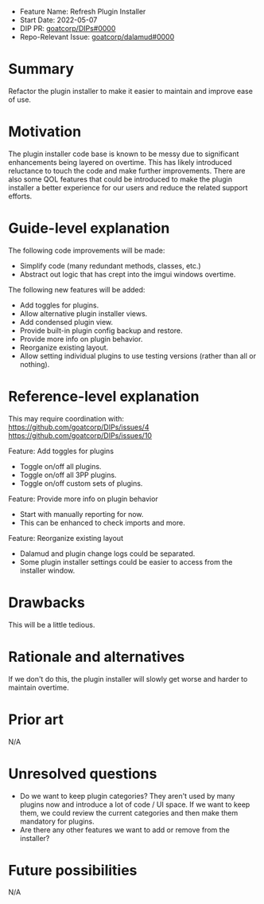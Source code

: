 - Feature Name: Refresh Plugin Installer
- Start Date: 2022-05-07
- DIP PR: [goatcorp/DIPs#0000](https://github.com/goatcorp/DIPs/pull/28)
- Repo-Relevant Issue: [goatcorp/dalamud#0000](https://github.com/goatcorp/dalamud/issues/0000)

# Summary

[summary]: #summary

Refactor the plugin installer to make it easier to maintain and improve ease of use.

# Motivation

[motivation]: #motivation

The plugin installer code base is known to be messy due to significant enhancements being layered on overtime. This has likely introduced reluctance to touch the code and make further improvements. There are also some QOL features that could be introduced to make the plugin installer a better experience for our users and reduce the related support efforts.

# Guide-level explanation

[guide-level-explanation]: #guide-level-explanation

The following code improvements will be made:
- Simplify code (many redundant methods, classes, etc.)
- Abstract out logic that has crept into the imgui windows overtime.

The following new features will be added:
- Add toggles for plugins.
- Allow alternative plugin installer views.
- Add condensed plugin view.
- Provide built-in plugin config backup and restore.
- Provide more info on plugin behavior.
- Reorganize existing layout.
- Allow setting individual plugins to use testing versions (rather than all or nothing).

# Reference-level explanation

[reference-level-explanation]: #reference-level-explanation

This may require coordination with:
https://github.com/goatcorp/DIPs/issues/4
https://github.com/goatcorp/DIPs/issues/10

Feature: Add toggles for plugins
- Toggle on/off all plugins.
- Toggle on/off all 3PP plugins.
- Toggle on/off custom sets of plugins.

Feature: Provide more info on plugin behavior
- Start with manually reporting for now.
- This can be enhanced to check imports and more.

Feature: Reorganize existing layout
- Dalamud and plugin change logs could be separated.
- Some plugin installer settings could be easier to access from the installer window.


# Drawbacks

[drawbacks]: #drawbacks

This will be a little tedious.

# Rationale and alternatives

[rationale-and-alternatives]: #rationale-and-alternatives

If we don't do this, the plugin installer will slowly get worse and harder to maintain overtime.

# Prior art

[prior-art]: #prior-art

N/A

# Unresolved questions

[unresolved-questions]: #unresolved-questions

- Do we want to keep plugin categories? They aren't used by many plugins now and introduce a lot of code / UI space. If we want to keep them, we could review the current categories and then make them mandatory for plugins.
- Are there any other features we want to add or remove from the installer?

# Future possibilities

[future-possibilities]: #future-possibilities

N/A
